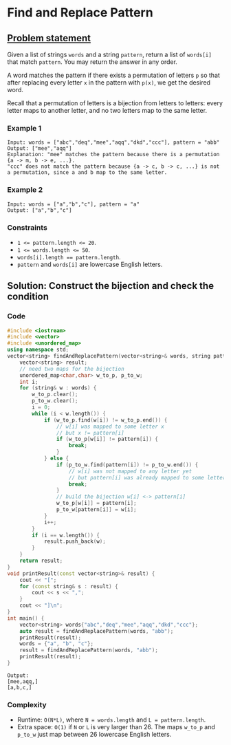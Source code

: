 # Find and Replace Pattern

## [Problem statement](https://leetcode.com/problems/find-and-replace-pattern/)

Given a list of strings `words` and a string `pattern`, return a list of `words[i]` that match `pattern`. You may return the answer in any order.

A word matches the pattern if there exists a permutation of letters `p` so that after replacing every letter `x` in the pattern with `p(x)`, we get the desired word.

Recall that a permutation of letters is a bijection from letters to letters: every letter maps to another letter, and no two letters map to the same letter.

 

### Example 1
```text
Input: words = ["abc","deq","mee","aqq","dkd","ccc"], pattern = "abb"
Output: ["mee","aqq"]
Explanation: "mee" matches the pattern because there is a permutation {a -> m, b -> e, ...}. 
"ccc" does not match the pattern because {a -> c, b -> c, ...} is not a permutation, since a and b map to the same letter.
```
### Example 2
```text
Input: words = ["a","b","c"], pattern = "a"
Output: ["a","b","c"]
``` 

### Constraints

* `1 <= pattern.length <= 20`.
* `1 <= words.length <= 50`.
* `words[i].length == pattern.length`.
* `pattern` and `words[i]` are lowercase English letters.

## Solution: Construct the bijection and check the condition

### Code

```cpp
#include <iostream>
#include <vector>
#include <unordered_map>
using namespace std;
vector<string> findAndReplacePattern(vector<string>& words, string pattern) {
    vector<string> result;  
    // need two maps for the bijection
    unordered_map<char,char> w_to_p, p_to_w;
    int i;
    for (string& w : words) {
        w_to_p.clear();
        p_to_w.clear();
        i = 0;
        while (i < w.length()) {
            if (w_to_p.find(w[i]) != w_to_p.end()) {
                // w[i] was mapped to some letter x
                // but x != pattern[i]
                if (w_to_p[w[i]] != pattern[i]) {
                    break;
                }
            } else {
                if (p_to_w.find(pattern[i]) != p_to_w.end()) {
                    // w[i] was not mapped to any letter yet
                    // but pattern[i] was already mapped to some letter
                    break;
                }
                // build the bijection w[i] <-> pattern[i]
                w_to_p[w[i]] = pattern[i];
                p_to_w[pattern[i]] = w[i];
            }
            i++;
        }
        if (i == w.length()) {
            result.push_back(w);
        }
    }
    return result;
}
void printResult(const vector<string>& result) {
    cout << "[";
    for (const string& s : result) {
        cout << s << ",";
    }
    cout << "]\n";
}
int main() {
    vector<string> words{"abc","deq","mee","aqq","dkd","ccc"};
    auto result = findAndReplacePattern(words, "abb");
    printResult(result);
    words = {"a", "b", "c"};
    result = findAndReplacePattern(words, "abb");
    printResult(result);
}
```
```text
Output:
[mee,aqq,]
[a,b,c,]
```

### Complexity
* Runtime: `O(N*L)`, where `N = words.length` and `L = pattern.length`.
* Extra space: `O(1)` if `N` or `L` is very larger than 26. The maps `w_to_p` and `p_to_w` just map between 26 lowercase English letters.



